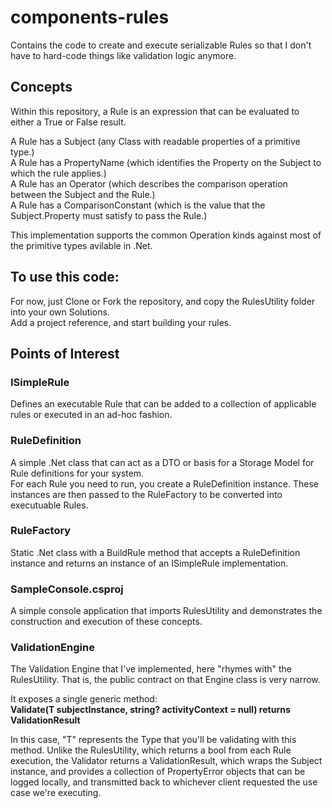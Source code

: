 # components-rules
Contains the code to create and execute serializable Rules so that I don't have to hard-code things like validation logic anymore.

## Concepts
Within this repository, a Rule is an expression that can be evaluated to either a True or False result.

A Rule has a Subject (any Class with readable properties of a primitive type.)  
A Rule has a PropertyName (which identifies the Property on the Subject to which the rule applies.)  
A Rule has an Operator (which describes the comparison operation between the Subject and the Rule.)  
A Rule has a ComparisonConstant (which is the value that the Subject.Property must satisfy to pass the Rule.)  

This implementation supports the common Operation kinds against most of the primitive types avilable in .Net.

## To use this code:
For now, just Clone or Fork the repository, and copy the RulesUtility folder into your own Solutions.  
Add a project reference, and start building your rules.

## Points of Interest

### ISimpleRule
Defines an executable Rule that can be added to a collection of applicable rules or executed in an ad-hoc fashion.

### RuleDefinition
A simple .Net class that can act as a DTO or basis for a Storage Model for Rule definitions for your system.  
For each Rule you need to run, you create a RuleDefinition instance.  These instances are then passed to the RuleFactory to be converted into executuable Rules.

### RuleFactory
Static .Net class with a BuildRule method that accepts a RuleDefinition instance and returns an instance of an ISimpleRule implementation.

### SampleConsole.csproj
A simple console application that imports RulesUtility and demonstrates the construction and execution of these concepts.

### ValidationEngine
The Validation Engine that I've implemented, here "rhymes with" the RulesUtility.  That is, the public contract on that Engine class is very narrow.  

It exposes a single generic method:  
**Validate<T>(T subjectInstance, string? activityContext = null) returns ValidationResult<T>**  

In this case, "T" represents the Type that you'll be validating with this method.
Unlike the RulesUtility, which returns a bool from each Rule execution, the Validator returns a ValidationResult<T>, which wraps the Subject instance, and provides a collection of PropertyError objects that can be logged locally, and transmitted back to whichever client requested the use case we're executing.
